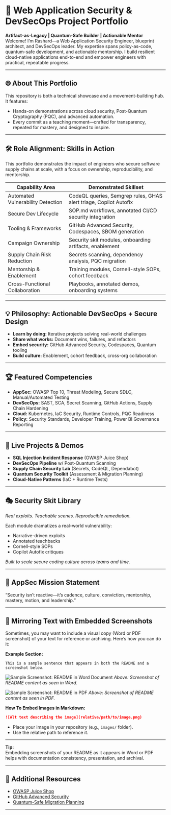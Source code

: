 # 🚀 Web Application Security & DevSecOps Project Portfolio

**Artifact-as-Legacy | Quantum-Safe Builder | Actionable Mentor**  
Welcome! I’m Rashard—a Web Application Security Engineer, blueprint architect, and DevSecOps leader. My expertise spans policy-as-code, quantum-safe development, and actionable mentorship. I build resilient cloud-native applications end-to-end and empower engineers with practical, repeatable progress.

---

## 🌐 About This Portfolio

This repository is both a technical showcase and a movement-building hub.  
It features:
- Hands-on demonstrations across cloud security, Post-Quantum Cryptography (PQC), and advanced automation.
- Every commit as a teaching moment—crafted for transparency, repeated for mastery, and designed to inspire.

---

## 🛠️ Role Alignment: Skills in Action

This portfolio demonstrates the impact of engineers who secure software supply chains at scale, with a focus on ownership, reproducibility, and mentorship.

| Capability Area                      | Demonstrated Skillset                                  |
|--------------------------------------|--------------------------------------------------------|
| Automated Vulnerability Detection    | CodeQL queries, Semgrep rules, GHAS alert triage, Copilot Autofix |
| Secure Dev Lifecycle                 | SOP.md workflows, annotated CI/CD security integration |
| Tooling & Frameworks                 | GitHub Advanced Security, Codespaces, SBOM generation  |
| Campaign Ownership                   | Security skit modules, onboarding artifacts, enablement|
| Supply Chain Risk Reduction          | Secrets scanning, dependency analysis, PQC migration   |
| Mentorship & Enablement              | Training modules, Cornell-style SOPs, cohort feedback  |
| Cross-Functional Collaboration       | Playbooks, annotated demos, onboarding systems         |

---

## 💡 Philosophy: Actionable DevSecOps + Secure Design

- **Learn by doing:** Iterative projects solving real-world challenges
- **Share what works:** Document wins, failures, and refactors
- **Embed security:** GitHub Advanced Security, Codespaces, Quantum tooling
- **Build culture:** Enablement, cohort feedback, cross-org collaboration

---

## 🏆 Featured Competencies

- **AppSec:** OWASP Top 10, Threat Modeling, Secure SDLC, Manual/Automated Testing
- **DevSecOps:** SAST, SCA, Secret Scanning, GitHub Actions, Supply Chain Hardening
- **Cloud:** Kubernetes, IaC Security, Runtime Controls, PQC Readiness
- **Policy:** Security Standards, Developer Training, Power BI Governance Reporting

---

## 🚧 Live Projects & Demos

- **SQL Injection Incident Response** (OWASP Juice Shop)
- **DevSecOps Pipeline** w/ Post-Quantum Scanning
- **Supply Chain Security Lab** (Secrets, CodeQL, Dependabot)
- **Quantum Security Toolkit** (Assessment & Migration Planning)
- **Cloud-Native Patterns** (IaC + Runtime Tests)

---

## 🎭 Security Skit Library

*Real exploits. Teachable scenes. Reproducible remediation.*

Each module dramatizes a real-world vulnerability:
- Narrative-driven exploits
- Annotated teachbacks
- Cornell-style SOPs
- Copilot Autofix critiques

*Built to scale secure coding culture across teams and time.*

---

## 📝 AppSec Mission Statement

“Security isn’t reactive—it’s cadence, culture, conviction, mentorship, mastery, motion, and leadership.”

---

## 📎 Mirroring Text with Embedded Screenshots

Sometimes, you may want to include a visual copy (Word or PDF screenshot) of your text for reference or archiving. Here’s how you can do it:

**Example Section:**

```
This is a sample sentence that appears in both the README and a screenshot below.
```

![Sample Screenshot: README in Word Document](images/sample-word-screenshot.png)
*Above: Screenshot of README content as seen in Word.*

![Sample Screenshot: README in PDF](images/sample-pdf-screenshot.png)
*Above: Screenshot of README content as seen in PDF.*

**How To Embed Images in Markdown:**
```markdown
![Alt text describing the image](relative/path/to/image.png)
```
- Place your image in your repository (e.g., `images/` folder).
- Use the relative path to reference it.

---

**Tip:**  
Embedding screenshots of your README as it appears in Word or PDF helps with documentation consistency, presentation, and archival.

---

## 📄 Additional Resources

- [OWASP Juice Shop](https://owasp.org/www-project-juice-shop/)
- [GitHub Advanced Security](https://docs.github.com/en/code-security)
- [Quantum-Safe Migration Planning](https://csrc.nist.gov/projects/pqc)

---
